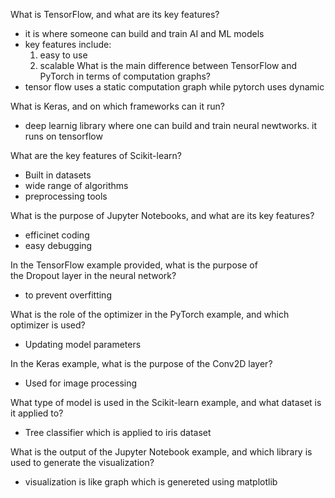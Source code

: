 What is TensorFlow, and what are its key features?
- it is where someone can build and train AI and ML models
- key features include:
  1. easy to use
  2. scalable
What is the main difference between TensorFlow and PyTorch in terms of computation graphs?
- tensor flow uses a static computation graph  while pytorch uses dynamic

What is Keras, and on which frameworks can it run?
- deep learnig library where one can build and train neural newtworks. it runs on tensorflow

What are the key features of Scikit-learn?
- Built in datasets
- wide range of algorithms
- preprocessing tools

What is the purpose of Jupyter Notebooks, and what are its key features?
- efficinet coding
- easy debugging

In the TensorFlow example provided, what is the purpose of the Dropout layer in the neural network?
- to prevent overfitting

What is the role of the optimizer in the PyTorch example, and which optimizer is used?
- Updating model parameters

In the Keras example, what is the purpose of the Conv2D layer?
- Used for image processing

What type of model is used in the Scikit-learn example, and what dataset is it applied to?
- Tree classifier which is applied to iris dataset

What is the output of the Jupyter Notebook example, and which library is used to generate the visualization?
- visualization is like graph which is genereted using matplotlib
